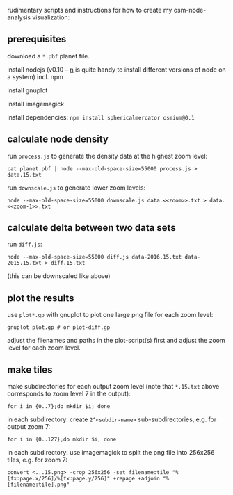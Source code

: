 rudimentary scripts and instructions for how to create my osm-node-analysis visualization:

prerequisites
-------------

download a `*.pbf` planet file.

install nodejs (v0.10 – [n](https://www.npmjs.com/package/n) is quite handy to install different versions of node on a system) incl. npm

install gnuplot

install imagemagick

install dependencies: `npm install sphericalmercator osmium@0.1`


calculate node density
----------------------

run `process.js` to generate the density data at the highest zoom level:

    cat planet.pbf | node --max-old-space-size=55000 process.js > data.15.txt

run `downscale.js` to generate lower zoom levels:

    node --max-old-space-size=55000 downscale.js data.<<zoom>>.txt > data.<<zoom-1>>.txt


calculate delta between two data sets
-------------------------------------

run `diff.js`:

    node --max-old-space-size=55000 diff.js data-2016.15.txt data-2015.15.txt > diff.15.txt

(this can be downscaled like above)


plot the results
----------------

use `plot*.gp` with gnuplot to plot one large png file for each zoom level:

    gnuplot plot.gp # or plot-diff.gp

adjust the filenames and paths in the plot-script(s) first and adjust the zoom level for each zoom level.


make tiles
----------

make subdirectories for each output zoom level (note that `*.15.txt` above corresponds to zoom level 7 in the output):

    for i in {0..7};do mkdir $i; done

in each subdirectory: create `2^<subdir-name>` sub-subdirectories, e.g. for output zoom 7:

    for i in {0..127};do mkdir $i; done

in each subdirectory: use imagemagick to split the png file into 256x256 tiles, e.g. for zoom 7:

    convert <...15.png> -crop 256x256 -set filename:tile "%[fx:page.x/256]/%[fx:page.y/256]" +repage +adjoin "%[filename:tile].png"

